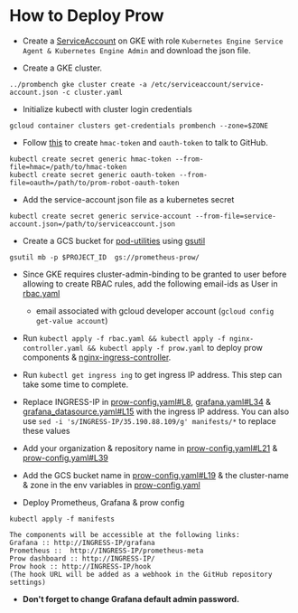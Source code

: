 # How to Deploy Prow

- Create a [ServiceAccount](https://cloud.google.com/kubernetes-engine/docs/tutorials/authenticating-to-cloud-platform#step_3_create_service_account_credentials) on GKE with role `Kubernetes Engine Service Agent & Kubernetes Engine Admin` and download the json file.

- Create a GKE cluster.
```
../prombench gke cluster create -a /etc/serviceaccount/service-account.json -c cluster.yaml
```

- Initialize kubectl with cluster login credentials
```
gcloud container clusters get-credentials prombench --zone=$ZONE
```

- Follow [this](https://github.com/kubernetes/test-infra/blob/master/prow/getting_started.md#create-the-github-secrets) to create `hmac-token` and `oauth-token` to talk to GitHub.
```
kubectl create secret generic hmac-token --from-file=hmac=/path/to/hmac-token  
kubectl create secret generic oauth-token --from-file=oauth=/path/to/prom-robot-oauth-token
```

- Add the service-account json file as a kubernetes secret
```
kubectl create secret generic service-account --from-file=service-account.json=/path/to/serviceaccount.json
```

- Create a GCS bucket for [pod-utilities](https://github.com/kubernetes/test-infra/blob/master/prow/pod-utilities.md) using [gsutil](https://cloud.google.com/storage/docs/gsutil_install)
```
gsutil mb -p $PROJECT_ID  gs://prometheus-prow/
```

- Since GKE requires cluster-admin-binding to be granted to user before allowing to create RBAC rules, add the following email-ids as User in [rbac.yaml](rbac.yaml)
	- email associated with gcloud developer account (`gcloud config get-value account`)

- Run `kubectl apply -f rbac.yaml && kubectl apply -f nginx-controller.yaml && kubectl apply -f prow.yaml` to deploy prow components & [nginx-ingress-controller](https://github.com/kubernetes/ingress-nginx).

- Run `kubectl get ingress ing` to get ingress IP address. This step can take some time to complete.

- Replace INGRESS-IP in [prow-config.yaml#L8](manifests/prow-config.yaml#L8), [grafana.yaml#L34](manifests/grafana.yaml#L34) & [grafana_datasource.yaml#L15](manifests/grafana_datasource.yaml#L15) with the ingress IP address. You can also use `sed -i 's/INGRESS-IP/35.190.88.109/g' manifests/*` to replace these values 

- Add your organization & repository name in [prow-config.yaml#L21](manifests/prow-config.yaml#L21) & [prow-config.yaml#L39](manifests/prow-config.yaml#L39)

- Add the GCS bucket name in [prow-config.yaml#L19](manifests/prow-config.yaml#L19) & the cluster-name & zone in the env variables in 
[prow-config.yaml](manifests/prow-config.yaml)

- Deploy Prometheus, Grafana & prow config
```
kubectl apply -f manifests

The components will be accessible at the following links:
Grafana :: http://INGRESS-IP/grafana
Prometheus ::  http://INGRESS-IP/prometheus-meta
Prow dashboard :: http://INGRESS-IP/
Prow hook :: http://INGRESS-IP/hook
(The hook URL will be added as a webhook in the GitHub repository settings)
```
- __Don't forget to change Grafana default admin password.__